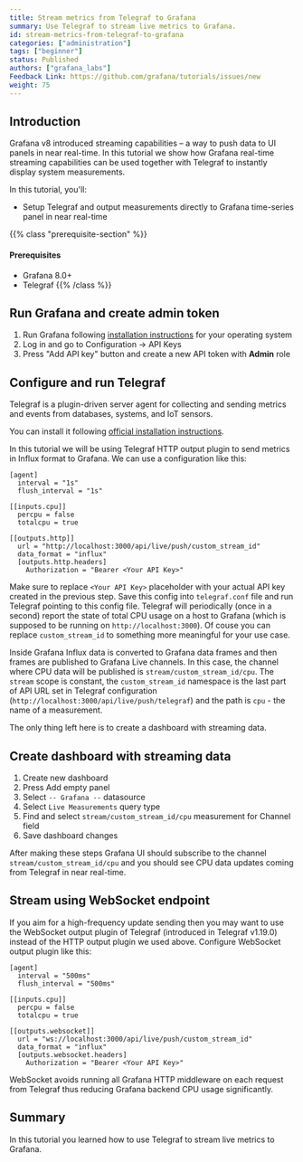 ```yaml
---
title: Stream metrics from Telegraf to Grafana
summary: Use Telegraf to stream live metrics to Grafana.
id: stream-metrics-from-telegraf-to-grafana
categories: ["administration"]
tags: ["beginner"]
status: Published
authors: ["grafana_labs"]
Feedback Link: https://github.com/grafana/tutorials/issues/new
weight: 75
---
```


## Introduction

Grafana v8 introduced streaming capabilities – a way to push data to UI panels in near real-time. In this tutorial we show how Grafana real-time streaming capabilities can be used together with Telegraf to instantly display system measurements.

In this tutorial, you'll:

- Setup Telegraf and output measurements directly to Grafana time-series panel in near real-time

{{% class "prerequisite-section" %}}

#### Prerequisites

- Grafana 8.0+
- Telegraf
  {{% /class %}}

## Run Grafana and create admin token

1. Run Grafana following [installation instructions](https://grafana.com/docs/grafana/latest/installation/) for your operating system
1. Log in and go to Configuration -> API Keys
1. Press "Add API key" button and create a new API token with **Admin** role

## Configure and run Telegraf

Telegraf is a plugin-driven server agent for collecting and sending metrics and events from databases, systems, and IoT sensors.

You can install it following [official installation instructions](https://docs.influxdata.com/telegraf/latest/introduction/installation/).

In this tutorial we will be using Telegraf HTTP output plugin to send metrics in Influx format to Grafana. We can use a configuration like this:

```
[agent]
  interval = "1s"
  flush_interval = "1s"

[[inputs.cpu]]
  percpu = false
  totalcpu = true

[[outputs.http]]
  url = "http://localhost:3000/api/live/push/custom_stream_id"
  data_format = "influx"
  [outputs.http.headers]
    Authorization = "Bearer <Your API Key>"
```

Make sure to replace `<Your API Key>` placeholder with your actual API key created in the previous step. Save this config into `telegraf.conf` file and run Telegraf pointing to this config file. Telegraf will periodically (once in a second) report the state of total CPU usage on a host to Grafana (which is supposed to be running on `http://localhost:3000`). Of couse you can replace `custom_stream_id` to something more meaningful for your use case.

Inside Grafana Influx data is converted to Grafana data frames and then frames are published to Grafana Live channels. In this case, the channel where CPU data will be published is `stream/custom_stream_id/cpu`. The `stream` scope is constant, the `custom_stream_id` namespace is the last part of API URL set in Telegraf configuration (`http://localhost:3000/api/live/push/telegraf`) and the path is `cpu` - the name of a measurement.

The only thing left here is to create a dashboard with streaming data.

## Create dashboard with streaming data

1. Create new dashboard
1. Press Add empty panel
1. Select `-- Grafana --` datasource
1. Select `Live Measurements` query type
1. Find and select `stream/custom_stream_id/cpu` measurement for Channel field
1. Save dashboard changes

After making these steps Grafana UI should subscribe to the channel `stream/custom_stream_id/cpu` and you should see CPU data updates coming from Telegraf in near real-time.

## Stream using WebSocket endpoint

If you aim for a high-frequency update sending then you may want to use the WebSocket output plugin of Telegraf (introduced in Telegraf v1.19.0) instead of the HTTP output plugin we used above. Configure WebSocket output plugin like this:

```
[agent]
  interval = "500ms"
  flush_interval = "500ms"

[[inputs.cpu]]
  percpu = false
  totalcpu = true

[[outputs.websocket]]
  url = "ws://localhost:3000/api/live/push/custom_stream_id"
  data_format = "influx"
  [outputs.websocket.headers]
    Authorization = "Bearer <Your API Key>"
```

WebSocket avoids running all Grafana HTTP middleware on each request from Telegraf thus reducing Grafana backend CPU usage significantly.

## Summary

In this tutorial you learned how to use Telegraf to stream live metrics to Grafana.
